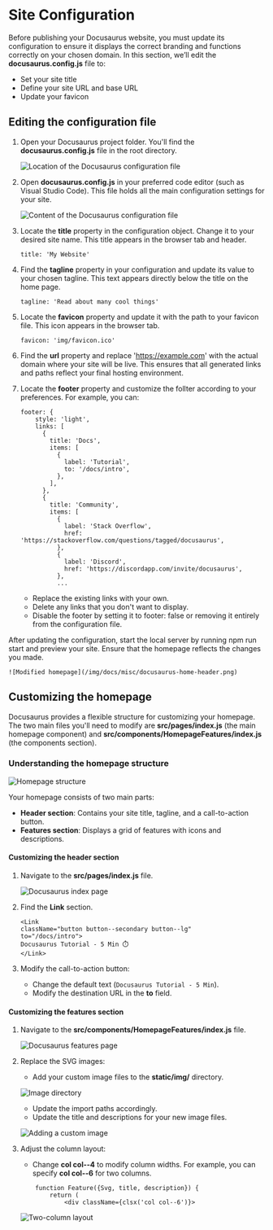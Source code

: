# Site Configuration

Before publishing your Docusaurus website, you must update its configuration to ensure it displays the correct branding and functions correctly on your chosen domain. In this section, we’ll edit the **docusaurus.config.js** file to:

* Set your site title
* Define your site URL and base URL
* Update your favicon

## Editing the configuration file

1. Open your Docusaurus project folder. You'll find the **docusaurus.config.js** file in the root directory.

    ![Location of the Docusaurus configuration file](/img/docs/misc/docusaurus-config-location.png)

2. Open **docusaurus.config.js** in your preferred code editor (such as Visual Studio Code). This file holds all the main configuration settings for your site.

    ![Content of the Docusaurus configuration file](/img/docs/misc/docusaurus-config-content.png)

3. Locate the **title** property in the configuration object. Change it to your desired site name. This title appears in the browser tab and header.

    ```
    title: 'My Website'
    ```

4. Find the **tagline** property in your configuration and update its value to your chosen tagline. This text appears directly below the title on the home page.

    ```
    tagline: 'Read about many cool things'
    ```

5. Locate the **favicon** property and update it with the path to your favicon file. This icon appears in the browser tab.

    ```
    favicon: 'img/favicon.ico'
    ```
6. Find the **url** property and replace 'https://example.com' with the actual domain where your site will be live. This ensures that all generated links and paths reflect your final hosting environment.

7. Locate the **footer** property and customize the follter according to your preferences. For example, you can:
   
    ```
    footer: {
        style: 'light',
        links: [
          {
            title: 'Docs',
            items: [
              {
                label: 'Tutorial',
                to: '/docs/intro',
              },
            ],
          },
          {
            title: 'Community',
            items: [
              {
                label: 'Stack Overflow',
                href: 'https://stackoverflow.com/questions/tagged/docusaurus',
              },
              {
                label: 'Discord',
                href: 'https://discordapp.com/invite/docusaurus',
              },
              ...
    ```

    * Replace the existing links with your own.
    * Delete any links that you don't want to display.
    * Disable the footer by setting it to footer: false or removing it entirely from the configuration file.

After updating the configuration, start the local server by running npm run start and preview your site. Ensure that the homepage reflects the changes you made.

    ![Modified homepage](/img/docs/misc/docusaurus-home-header.png)

## Customizing the homepage

Docusaurus provides a flexible structure for customizing your homepage. The two main files you'll need to modify are **src/pages/index.js** (the main homepage component) and **src/components/HomepageFeatures/index.js** (the components section).

### Understanding the homepage structure

![Homepage structure](/img/docs/misc/docusaurus-homepage-structure.png)

Your homepage consists of two main parts:

* **Header section**: Contains your site title, tagline, and a call-to-action button.
* **Features section**: Displays a grid of features with icons and descriptions.

#### Customizing the header section

1. Navigate to the **src/pages/index.js** file.

    ![Docusaurus index page](/img/docs/misc/docusaurus-index-page.png)

2. Find the **Link** section.

    ```
    <Link
    className="button button--secondary button--lg"
    to="/docs/intro">
    Docusaurus Tutorial - 5 Min ⏱️
    </Link>
    ```

3. Modify the call-to-action button:

    * Change the default text (`Docusaurus Tutorial - 5 Min`).
    * Modify the destination URL in the **to** field.

#### Customizing the features section

1. Navigate to the **src/components/HomepageFeatures/index.js** file.

    ![Docusaurus features page](/img/docs/misc/docusaurus-features-page.png)

2. Replace the SVG images:
   
   * Add your custom image files to the **static/img/** directory.

    ![Image directory](/img/docs/misc/docusaurus-image-directory.png)

   * Update the import paths accordingly.
   * Update the title and descriptions for your new image files.

    ![Adding a custom image](/img/docs/misc/docusaurus-adding-custom-image.png)

3. Adjust the column layout:

    * Change **col col--4** to modify column widths. For example, you can specify **col col--6** for two columns.

    ```
        function Feature({Svg, title, description}) {
            return (
                <div className={clsx('col col--6')}>
    ```

    ![Two-column layout](/img/docs/misc/docusaurus-two-columns.png)